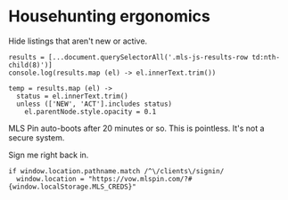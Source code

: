 # Househunting ergonomics


Hide listings that aren't new or active.

    results = [...document.querySelectorAll('.mls-js-results-row td:nth-child(8)')]
    console.log(results.map (el) -> el.innerText.trim())

    temp = results.map (el) ->
      status = el.innerText.trim()
      unless (['NEW', 'ACT'].includes status)
        el.parentNode.style.opacity = 0.1

MLS Pin auto-boots after 20 minutes or so. This is pointless. It's not a secure system.

Sign me right back in.

    if window.location.pathname.match /^\/clients\/signin/
      window.location = "https://vow.mlspin.com/?#{window.localStorage.MLS_CREDS}"

